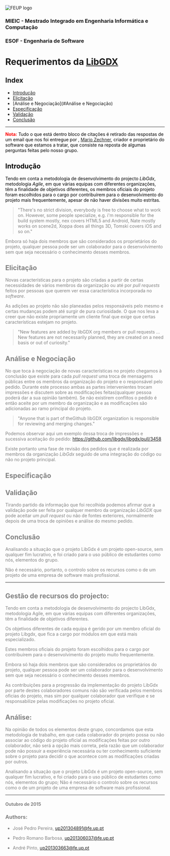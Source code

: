 ![FEUP logo](http://conference.mercatura.pt/gequaltec2015/site/images/feup.png)
### MIEIC - Mestrado Integrado em Engenharia Informática e Computação
### ESOF - Engenharia de Software

# Requerimentos da [LibGDX](https://libgdx.badlogicgames.com/)

## Index
  * [Introdução](#Introdução)
  * [Elicitação](#Elicitação)
  * [Análise e Negociação](#Análise e Negociação)
  * [Especificação](#Especificação)
  * [Validação](#Validação)
  * [Conclusão](#Conclusão)

---------
<font color="red"> __Nota:__<font color="black"> Tudo o que está dentro bloco de citações é retirado das respostas de um email que nos foi entregue por , [Mario Zechner](http://www.badlogicgames.com/wordpress/?p=3758), criador e proprietário do software que estamos a tratar, que consiste na reposta de algumas perguntas feitas pelo nosso grupo.

## Introdução

Tendo em conta a metodologia de desenvolvimento do projecto _LibGdx_, metodologia _Agile_, em que várias equipas com diferentes organizações, têm a finalidade de objetivos diferentes, os membros oficiais do projeto foram escolhidos para o cargo por contribuírem para o desenvolvimento do projeto mais frequentemente, apesar de não haver divisões muito estritas.

> <font color="gray"> "There's no strict division, everybody is free to choose what to work on. However, some people specialize, e.g. i'm responsible for the build system mostly, nex covers HTML5 and Android, Nate mostly works on scene2d, Xoppa does all things 3D, Tomski covers iOS and so on."

Embora só haja dois membros que são considerados os proprietários do projeto, qualquer pessoa pode ser um colaborador para o desenvolvimento sem que seja necessário o conhecimento desses membros.

## Elicitação

Novas características para o projeto são criadas a partir de certas necessidades de vários membros da organização ou até por _pull requests_ feitos por pessoas que querem ver essa característica incorporada no _software_.

As adições ao projeto não são planeadas pelos responsáveis pelo mesmo e certas mudanças podem até surgir de pura curiosidade. O que nos leva a creer que não existe propriamente um cliente final que exige que certas características estejam no projeto.

> <font color="gray"> "New features are added by libGDX org members or pull requests ... New features are not necessarily planned, they are created on a need basis or out of curiosity."

## Análise e Negociação

No que toca à negociação de novas características no projeto chegamos à conclusão que existe para cada _pull request_ uma troca de mensagems públicas entre os membros da organização do projeto e o responsável pelo pedido. Durante este processo ambas as partes intervenientes trocam impressões e discutem sobre as modificações feitas(qualquer pessoa poderá dar a sua opinião também). Se não existirem conflitos o pedido é então aceite por um membro da organização e as modificações são adicionadas ao ramo principal do projeto.

> <font color="gray"> "Anyone that is part of theGithub libGDX organization is responsible for reviewing and merging changes."

Podemos observar aqui um exemplo dessa troca de impressões e sucessiva aceitação do pedido: https://github.com/libgdx/libgdx/pull/3458

Existe portanto uma fase de revisão dos pedidos que é realizada por membros da organização _LibGdx_ seguido de uma integração do código ou não no projeto principal.

## Especificação



## Validação

Tirando partido da informação que foi recolhida podemos afirmar que a validação pode ser feita por qualquer membro da organização _LibGDX_ que pode aceitar um _pull request_ ou não de fontes exteriores, normalmente depois de uma troca de opiniões e análise do mesmo pedido.

## Conclusão

Analisando a situação que o projeto LibGdx é um projeto open-source, sem qualquer fim lucrativo, e foi criado para o uso público de estudantes como nós, elementos do grupo.

Não é necessário, portanto, o controlo sobre os recursos como o de um projeto de uma empresa de software mais profissional.



-----


## Gestão de recursos do projecto:

Tendo em conta a metodologia de desenvolvimento do projecto LibGdx, metodologia Agile, em que várias equipas com diferentes organizações, têm a finalidade de objetivos diferentes.

Os objetivos diferentes de cada equipa é gerido por um membro oficial do projeto Libgdx, que fica a cargo por módulos em que está mais especializado.

Estes membros oficiais do projeto foram escolhidos para o cargo por contribuírem para o desenvolvimento do projeto muito frequentemente.


Embora só haja dois membros que são considerados os proprietários do projeto, qualquer pessoa pode ser um colaborador para o desenvolvimento sem que seja necessário o conhecimento desses membros.

As contribuições para a progressão da implementação do projeto LibGdx por parte destes colaboradores comuns não são verificada pelos membros oficias do projeto, mas sim por qualquer colaborador que verifique e se responsabilize pelas modificações no projeto oficial.


## Análise:

Na opinião de todos os elementos deste grupo, concordamos que esta metodologia de trabalho, em que cada colaborador do projeto possa ou não associar ao código do projeto oficial as modificações feitas por outro colaborador, não será a opção mais correta, pela razão que um colaborador pode não possuir a experiência necessária ou ter conhecimento suficiente sobre o projeto para decidir o que acontece com as modificações criadas por outros.

Analisando a situação que o projeto LibGdx é um projeto open-source, sem qualquer fim lucrativo, e foi criado para o uso público de estudantes como nós, elementos do grupo; Não é necessário o controlo sobre os recursos como o de um projeto de uma empresa de software mais profissional.

---

####  __Outubro de 2015__

### Authors:

* José Pedro Pereira, up201304891@fe.up.pt

* Pedro Romano Barbosa, up201306037@fe.up.pt

* André Pinto, up201303663@fe.up.pt
